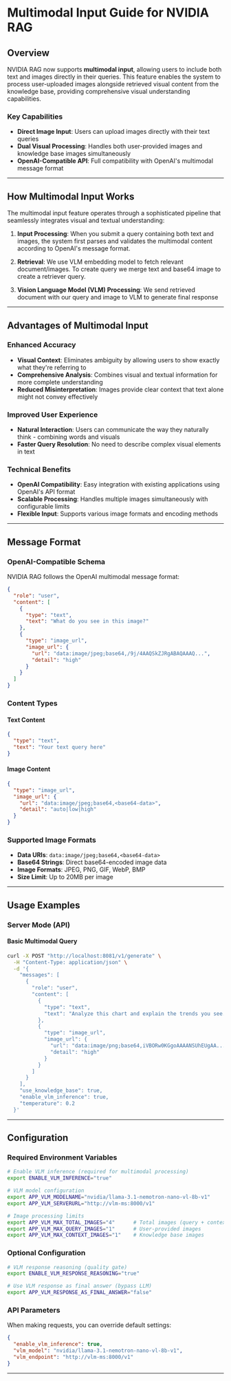 <!--
  SPDX-FileCopyrightText: Copyright (c) 2025 NVIDIA CORPORATION & AFFILIATES. All rights reserved.
  SPDX-License-Identifier: Apache-2.0
-->

# Multimodal Input Guide for NVIDIA RAG

## Overview

NVIDIA RAG now supports **multimodal input**, allowing users to include both text and images directly in their queries. This feature enables the system to process user-uploaded images alongside retrieved visual content from the knowledge base, providing comprehensive visual understanding capabilities.

### Key Capabilities

- **Direct Image Input**: Users can upload images directly with their text queries
- **Dual Visual Processing**: Handles both user-provided images and knowledge base images simultaneously  
- **OpenAI-Compatible API**: Full compatibility with OpenAI's multimodal message format

---

## How Multimodal Input Works

The multimodal input feature operates through a sophisticated pipeline that seamlessly integrates visual and textual understanding:

1. **Input Processing**: When you submit a query containing both text and images, the system first parses and validates the multimodal content according to OpenAI's message format.

2. **Retrieval**: We use VLM embedding model to fetch relevant document/images. To create query we merge text and base64 image to create a retriever query.

3. **Vision Language Model (VLM) Processing**: We send retrieved document with our query and image to VLM to generate final response
---

## Advantages of Multimodal Input

### Enhanced Accuracy
- **Visual Context**: Eliminates ambiguity by allowing users to show exactly what they're referring to
- **Comprehensive Analysis**: Combines visual and textual information for more complete understanding
- **Reduced Misinterpretation**: Images provide clear context that text alone might not convey effectively

### Improved User Experience
- **Natural Interaction**: Users can communicate the way they naturally think - combining words and visuals
- **Faster Query Resolution**: No need to describe complex visual elements in text

### Technical Benefits
- **OpenAI Compatibility**: Easy integration with existing applications using OpenAI's API format
- **Scalable Processing**: Handles multiple images simultaneously with configurable limits
- **Flexible Input**: Supports various image formats and encoding methods

---


## Message Format

### OpenAI-Compatible Schema

NVIDIA RAG follows the OpenAI multimodal message format:

```json
{
  "role": "user",
  "content": [
    {
      "type": "text",
      "text": "What do you see in this image?"
    },
    {
      "type": "image_url",
      "image_url": {
        "url": "data:image/jpeg;base64,/9j/4AAQSkZJRgABAQAAAQ...",
        "detail": "high"
      }
    }
  ]
}
```

### Content Types

#### Text Content
```json
{
  "type": "text",
  "text": "Your text query here"
}
```

#### Image Content
```json
{
  "type": "image_url",
  "image_url": {
    "url": "data:image/jpeg;base64,<base64-data>",
    "detail": "auto|low|high"
  }
}
```

### Supported Image Formats

- **Data URIs**: `data:image/jpeg;base64,<base64-data>`
- **Base64 Strings**: Direct base64-encoded image data
- **Image Formats**: JPEG, PNG, GIF, WebP, BMP
- **Size Limit**: Up to 20MB per image

---

## Usage Examples

### Server Mode (API)

#### Basic Multimodal Query

```bash
curl -X POST "http://localhost:8081/v1/generate" \
  -H "Content-Type: application/json" \
  -d '{
    "messages": [
      {
        "role": "user",
        "content": [
          {
            "type": "text",
            "text": "Analyze this chart and explain the trends you see."
          },
          {
            "type": "image_url",
            "image_url": {
              "url": "data:image/png;base64,iVBORw0KGgoAAAANSUhEUgAA...",
              "detail": "high"
            }
          }
        ]
      }
    ],
    "use_knowledge_base": true,
    "enable_vlm_inference": true,
    "temperature": 0.2
  }'
```

---

## Configuration

### Required Environment Variables

```bash
# Enable VLM inference (required for multimodal processing)
export ENABLE_VLM_INFERENCE="true"

# VLM model configuration
export APP_VLM_MODELNAME="nvidia/llama-3.1-nemotron-nano-vl-8b-v1"
export APP_VLM_SERVERURL="http://vlm-ms:8000/v1"

# Image processing limits
export APP_VLM_MAX_TOTAL_IMAGES="4"      # Total images (query + context)
export APP_VLM_MAX_QUERY_IMAGES="1"      # User-provided images
export APP_VLM_MAX_CONTEXT_IMAGES="1"    # Knowledge base images
```

### Optional Configuration

```bash
# VLM response reasoning (quality gate)
export ENABLE_VLM_RESPONSE_REASONING="true"

# Use VLM response as final answer (bypass LLM)
export APP_VLM_RESPONSE_AS_FINAL_ANSWER="false"
```

### API Parameters

When making requests, you can override default settings:

```json
{
  "enable_vlm_inference": true,
  "vlm_model": "nvidia/llama-3.1-nemotron-nano-vl-8b-v1",
  "vlm_endpoint": "http://vlm-ms:8000/v1"
}
```

---
